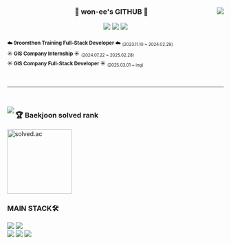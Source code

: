 

<div align="center">

  <img align="right" src="https://github-readme-stats.vercel.app/api?username=won-ee&show_icons=true&theme=transparent&hide="/>

  ### 🐹 won-ee's GITHUB 🐹

 <a href="https://github.com/won-ee"><img src="https://hits.seeyoufarm.com/api/count/incr/badge.svg?url=https%3A%2F%2Fgithub.com%2Fjjinueng&count_bg=%23000000&title_bg=%23000000&icon=github.svg&icon_color=%23E7E7E7&title=GitHub&edge_flat=false)"/></a> <a href="https://solved.ac/jjinueng"><img src="http://mazassumnida.wtf/api/mini/generate_badge?boj=jjinueng"/></a>
 <a href="https://velog.io/@won_e/posts"><img src="https://img.shields.io/badge/TISTORY BLOG-000000?style=flat-square&logo=tistory&logoColor=white"/></a><br>


<div align="left">
  
<sub>**☁️ 9roomthon Training Full-Stack Developer ☁️**</sub> <sub><sub>(2023.11.10 ~ 2024.02.29)</sub></sub> <br />
<sub>**☀️ GIS Company Internship ☀️**</sub> <sub><sub>(2024.07.22 ~ 2025.02.28)</sub></sub><br />
<sub>**☀️ GIS Company Full-Stack Developer ☀️**</sub> <sub><sub>(2025.03.01 ~ ing)</sub></sub>

<br />
</div>
</div>

 ---

<br />

<img align="left" src="https://github-readme-stats.vercel.app/api/top-langs/?username=won-ee&theme=transparent&exclude_repo=Computer-Science-Engineering&layout=compact&langs_count=10"/></a>

<div align="left">
  
### 🏆 Baekjoon solved rank
<img
  src="http://mazassumnida.wtf/api/v2/generate_badge?boj=yud01063"
  height="150"
  alt="solved.ac"
/>

### MAIN STACK🛠️
<img src="https://img.shields.io/badge/HTML5-E34F26?style=for-the-badge&logo=html5&logoColor=white"/>
<img src="https://img.shields.io/badge/CSS3-1572B6?style=for-the-badge&logo=css3&logoColor=white"/>
<br>
<img src="https://img.shields.io/badge/JavaScript-F7DF1E?style=for-the-badge&logo=javascript&logoColor=white"/></a>
<img src="https://img.shields.io/badge/Typescript-3178C6?style=for-the-badge&logo=typescript&logoColor=white"/>
<img src="https://img.shields.io/badge/react-%2361DAFB.svg?&style=for-the-badge&logo=react&logoColor=white" />
<br />
<br />
<br />
<br /><br /><br />

